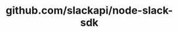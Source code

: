 ---
layout: post
title: github.com/slackapi/node-slack-sdk
categories: link
tags: [انگلیسی, گیت‌هاب, برنامه‌نویسی]
---
